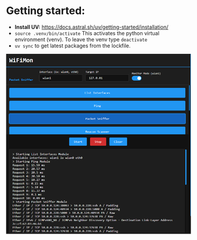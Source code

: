 # Getting started:
* **Install UV:**
https://docs.astral.sh/uv/getting-started/installation/  
* `source .venv/bin/activate` This activates the python virtual environment (venv). To leave the venv type `deactivate`
* `uv sync` to get latest packages from the lockfile.

![WiFiMon Screenshot](screenshot.png)